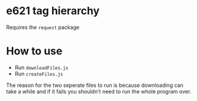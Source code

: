 # e621 tag hierarchy

Requires the `request` package

# How to use
  - Run `downloadFiles.js`
  - Run `createFiles.js`

The reason for the two seperate files to run is because downloading can take a while and if it fails you shouldn't need to run the whole program over.
